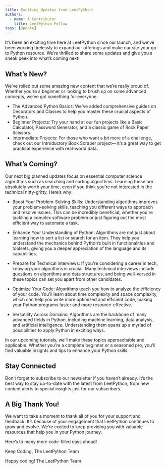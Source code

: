 ```yaml
---
title: Exciting Updates from LeetPython!
authors:
  - name: A Contributor
    title: LeetPython Fellow
tags: [Update]
---
```


It’s been an exciting time here at LeetPython since our launch, and we’ve been working tirelessly to expand our offerings and make our site your go-to Python resource. We’re thrilled to share some updates and give you a sneak peek into what’s coming next!

<!--truncate-->

## What’s New?

We’ve rolled out some amazing new content that we’re really proud of. Whether you're a beginner or looking to brush up on some advanced concepts, we’ve got something for everyone:

* The Advanced Python Basics: We've added comprehensive guides on Decorators and Classes to help you master these crucial aspects of Python.
* Beginner Projects: Try your hand at our fun projects like a Basic Calculator, Password Generator, and a classic game of Rock Paper Scissors.
* Intermediate Projects: For those who want a bit more of a challenge, check out our Introductory Book Scraper project— it’s a great way to get practical experience with real-world data.

## What’s Coming?

Our next big planned updates focus on essential computer science algorithms such as searching and sorting algorithms. Learning these are absolutely worth your time, even if you think you're not interested in the technical nitty-gritty. Here’s why:

* Boost Your Problem-Solving Skills: Understanding algorithms improves your problem-solving skills, teaching you different ways to approach and resolve issues. This can be incredibly beneficial, whether you're tackling a complex software problem or just figuring out the most efficient way to automate a task.

* Enhance Your Understanding of Python: Algorithms are not just about learning how to sort a list or search for an item. They help you understand the mechanics behind Python’s built in functionalities and toolsets, giving you a deeper appreciation of the language and its capabilities.

* Prepare for Technical Interviews: If you're considering a career in tech, knowing your algorithms is crucial. Many technical interviews include questions on algorithms and data structures, and being well-versed in these topics can set you apart from other candidates.

* Optimize Your Code: Algorithms teach you how to analyze the efficiency of your code. You'll learn about time complexity and space complexity, which can help you write more optimized and efficient code, making your Python programs faster and more resource-effective.

* Versatility Across Domains: Algorithms are the backbone of many advanced fields in Python, including machine learning, data analysis, and artificial intelligence. Understanding them opens up a myriad of possibilities to apply Python in exciting ways.

In our upcoming tutorials, we’ll make these topics approachable and applicable. Whether you're a complete beginner or a seasoned pro, you’ll find valuable insights and tips to enhance your Python skills.

## Stay Connected

Don’t forget to subscribe to our newsletter if you haven’t already. It’s the best way to stay up-to-date with the latest from LeetPython, from new content alerts to special insights just for our subscribers.

## A Big Thank You!

We want to take a moment to thank all of you for your support and feedback. It’s because of your engagement that LeetPython continues to grow and evolve. We’re excited to keep providing you with valuable resources that help you in your Python journey.

Here’s to many more code-filled days ahead!

Keep Coding,
The LeetPython Team

Happy coding!
The LeetPython Team